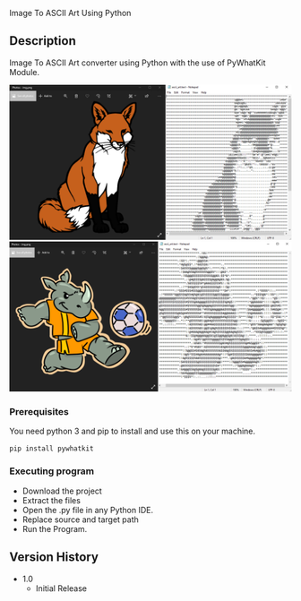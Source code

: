 
Image To ASCII Art Using Python

## Description

Image To ASCII Art converter using Python with the use of PyWhatKit Module.

![Demo](screenshot1.PNG)
![Demo](screenshot2.PNG)

### Prerequisites

You need python 3 and pip to install and use this on your machine.
```
pip install pywhatkit
```

### Executing program

* Download the project
* Extract the files 
* Open the .py file in any Python IDE.
* Replace source and target path
* Run the Program. 

## Version History

* 1.0
    * Initial Release
